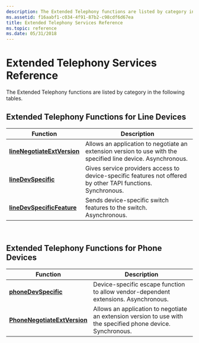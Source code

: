 ```yaml
---
description: The Extended Telephony functions are listed by category in the following tables.
ms.assetid: f16aabf1-c034-4f91-87b2-c98cdf6d67ea
title: Extended Telephony Services Reference
ms.topic: reference
ms.date: 05/31/2018
---
```


# Extended Telephony Services Reference

The Extended Telephony functions are listed by category in the following tables.

## Extended Telephony Functions for Line Devices



| Function                                                   | Description                                                                                                  |
|------------------------------------------------------------|--------------------------------------------------------------------------------------------------------------|
| [**lineNegotiateExtVersion**](/windows/desktop/api/Tapi/nf-tapi-linenegotiateextversion) | Allows an application to negotiate an extension version to use with the specified line device. Asynchronous. |
| [**lineDevSpecific**](/windows/desktop/api/Tapi/nf-tapi-linedevspecific)                 | Gives service providers access to device-specific features not offered by other TAPI functions. Synchronous. |
| [**lineDevSpecificFeature**](/windows/desktop/api/Tapi/nf-tapi-linedevspecificfeature)   | Sends device-specific switch features to the switch. Asynchronous.                                           |



 

## Extended Telephony Functions for Phone Devices



| Function                                                     | Description                                                                                                  |
|--------------------------------------------------------------|--------------------------------------------------------------------------------------------------------------|
| [**phoneDevSpecific**](/windows/desktop/api/Tapi/nf-tapi-phonedevspecific)                 | Device-specific escape function to allow vendor-dependent extensions. Asynchronous.                          |
| [**PhoneNegotiateExtVersion**](/windows/desktop/api/Tapi/nf-tapi-phonenegotiateextversion) | Allows an application to negotiate an extension version to use with the specified phone device. Synchronous. |



 

 

 



